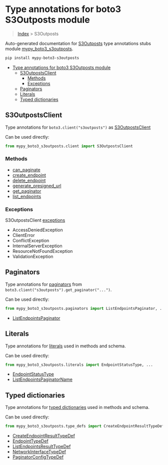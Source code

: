 # Type annotations for boto3 S3Outposts module

> [Index](..) > S3Outposts

Auto-generated documentation for
[S3Outposts](https://boto3.amazonaws.com/v1/documentation/api/1.17.78/reference/services/s3outposts.html#S3Outposts)
type annotations stubs module
[mypy_boto3_s3outposts](https://pypi.org/project/mypy-boto3-s3outposts/).

```bash
pip install mypy-boto3-s3outposts
```

- [Type annotations for boto3 S3Outposts module](#type-annotations-for-boto3-s3outposts-module)
  - [S3OutpostsClient](#s3outpostsclient)
    - [Methods](#methods)
    - [Exceptions](#exceptions)
  - [Paginators](#paginators)
  - [Literals](#literals)
  - [Typed dictionaries](#typed-dictionaries)

## S3OutpostsClient

Type annotations for `boto3.client("s3outposts")` as
[S3OutpostsClient](./client.md)

Can be used directly:

```python
from mypy_boto3_s3outposts.client import S3OutpostsClient
```

### Methods

- [can_paginate](./client.md#can_paginate)
- [create_endpoint](./client.md#create_endpoint)
- [delete_endpoint](./client.md#delete_endpoint)
- [generate_presigned_url](./client.md#generate_presigned_url)
- [get_paginator](./client.md#get_paginator)
- [list_endpoints](./client.md#list_endpoints)

### Exceptions

S3OutpostsClient [exceptions](./client.md#exceptions)

- AccessDeniedException
- ClientError
- ConflictException
- InternalServerException
- ResourceNotFoundException
- ValidationException

## Paginators

Type annotations for [paginators](./paginators.md) from
`boto3.client("s3outposts").get_paginator("...")`.

Can be used directly:

```python
from mypy_boto3_s3outposts.paginators import ListEndpointsPaginator, ...
```

- [ListEndpointsPaginator](./paginators.md#listendpointspaginator)

## Literals

Type annotations for [literals](./literals.md) used in methods and schema.

Can be used directly:

```python
from mypy_boto3_s3outposts.literals import EndpointStatusType, ...
```

- [EndpointStatusType](./literals.md#endpointstatustype)
- [ListEndpointsPaginatorName](./literals.md#listendpointspaginatorname)

## Typed dictionaries

Type annotations for [typed dictionaries](./type_defs.md) used in methods and
schema.

Can be used directly:

```python
from mypy_boto3_s3outposts.type_defs import CreateEndpointResultTypeDef, ...
```

- [CreateEndpointResultTypeDef](./type_defs.md#createendpointresulttypedef)
- [EndpointTypeDef](./type_defs.md#endpointtypedef)
- [ListEndpointsResultTypeDef](./type_defs.md#listendpointsresulttypedef)
- [NetworkInterfaceTypeDef](./type_defs.md#networkinterfacetypedef)
- [PaginatorConfigTypeDef](./type_defs.md#paginatorconfigtypedef)

